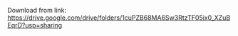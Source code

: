 
Download from link: https://drive.google.com/drive/folders/1cuPZB68MA6Sw3RtzTF05ix0_XZuBEqrD?usp=sharing
